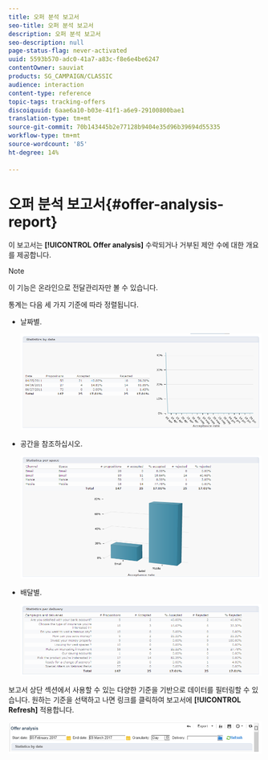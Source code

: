 ```yaml
---
title: 오퍼 분석 보고서
seo-title: 오퍼 분석 보고서
description: 오퍼 분석 보고서
seo-description: null
page-status-flag: never-activated
uuid: 5593b570-adc0-41a7-a83c-f8e6e4be6247
contentOwner: sauviat
products: SG_CAMPAIGN/CLASSIC
audience: interaction
content-type: reference
topic-tags: tracking-offers
discoiquuid: 6aae6a10-b03e-41f1-a6e9-29100800bae1
translation-type: tm+mt
source-git-commit: 70b143445b2e77128b9404e35d96b39694d55335
workflow-type: tm+mt
source-wordcount: '85'
ht-degree: 14%

---
```



# 오퍼 분석 보고서{#offer-analysis-report}

이 보고서는 **[!UICONTROL Offer analysis]** 수락되거나 거부된 제안 수에 대한 개요를 제공합니다.

>[!NOTE]
>
>이 기능은 온라인으로 전달관리자만 볼 수 있습니다.

통계는 다음 세 가지 기준에 따라 정렬됩니다.

* 날짜별.

   ![](assets/offer_report_perdate.png)

* 공간을 참조하십시오.

   ![](assets/offer_report_perspaces.png)

* 배달별.

   ![](assets/offer_report_perdeliveries.png)

보고서 상단 섹션에서 사용할 수 있는 다양한 기준을 기반으로 데이터를 필터링할 수 있습니다. 원하는 기준을 선택하고 나면 링크를 클릭하여 보고서에 **[!UICONTROL Refresh]** 적용합니다.

![](assets/offer_report_criteria.png)


